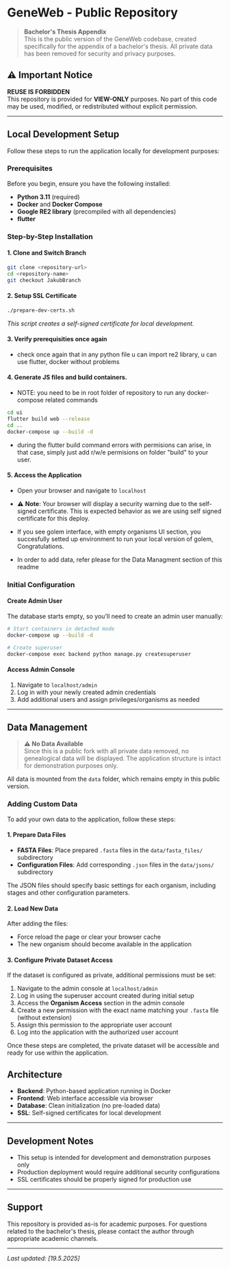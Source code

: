 # GeneWeb - Public Repository

> **Bachelor's Thesis Appendix**  
> This is the public version of the GeneWeb codebase, created specifically for the appendix of a bachelor's thesis. All private data has been removed for security and privacy purposes.

## ⚠️ Important Notice

**REUSE IS FORBIDDEN**  
This repository is provided for **VIEW-ONLY** purposes. No part of this code may be used, modified, or redistributed without explicit permission.

---

## Local Development Setup

Follow these steps to run the application locally for development purposes:

### Prerequisites

Before you begin, ensure you have the following installed:

- **Python 3.11** (required)
- **Docker** and **Docker Compose**
- **Google RE2 library** (precompiled with all dependencies)
- **flutter**
### Step-by-Step Installation

#### 1. Clone and Switch Branch
```bash
git clone <repository-url>
cd <repository-name>
git checkout JakubBranch
```

#### 2. Setup SSL Certificate
```bash
./prepare-dev-certs.sh
```
*This script creates a self-signed certificate for local development.*

#### 3. Verify prerequisities once again
 - check once again that in any python file u can import re2 library, u can use flutter, docker without problems

#### 4. Generate JS files and build containers.
- NOTE: you need to be in root folder of repository to run any docker-compose related commands
```bash
cd ui
flutter build web --release
cd ..
docker-compose up --build -d
```
 - during the flutter build command errors with permisions can arise, in that case, simply just add r/w/e permisions on folder "build" to your user.

#### 5. Access the Application
- Open your browser and navigate to `localhost`
- ⚠️ **Note**: Your browser will display a security warning due to the self-signed certificate. This is expected behavior as we are using self signed certificate for this deploy.

- If you see golem interface, with empty organisms UI section, you succesfully setted up environment to run your local version of golem, Congratulations.
- In order to add data, refer please for the Data Managment section of this readme

### Initial Configuration

#### Create Admin User
The database starts empty, so you'll need to create an admin user manually:

```bash
# Start containers in detached mode
docker-compose up --build -d

# Create superuser
docker-compose exec backend python manage.py createsuperuser
```

#### Access Admin Console
1. Navigate to `localhost/admin`
2. Log in with your newly created admin credentials
3. Add additional users and assign privileges/organisms as needed

---

## Data Management

> **⚠️ No Data Available**  
> Since this is a public fork with all private data removed, no genealogical data will be displayed. The application structure is intact for demonstration purposes only.

All data is mounted from the `data` folder, which remains empty in this public version.

### Adding Custom Data

To add your own data to the application, follow these steps:

#### 1. Prepare Data Files
- **FASTA Files**: Place prepared `.fasta` files in the `data/fasta_files/` subdirectory
- **Configuration Files**: Add corresponding `.json` files in the `data/jsons/` subdirectory

The JSON files should specify basic settings for each organism, including stages and other configuration parameters.

#### 2. Load New Data
After adding the files:
- Force reload the page or clear your browser cache
- The new organism should become available in the application

#### 3. Configure Private Dataset Access
If the dataset is configured as private, additional permissions must be set:

1. Navigate to the admin console at `localhost/admin`
2. Log in using the superuser account created during initial setup
3. Access the **Organism Access** section in the admin console
4. Create a new permission with the exact name matching your `.fasta` file (without extension)
5. Assign this permission to the appropriate user account
6. Log into the application with the authorized user account

Once these steps are completed, the private dataset will be accessible and ready for use within the application.

## Architecture

- **Backend**: Python-based application running in Docker
- **Frontend**: Web interface accessible via browser
- **Database**: Clean initialization (no pre-loaded data)
- **SSL**: Self-signed certificates for local development

---

## Development Notes

- This setup is intended for development and demonstration purposes only
- Production deployment would require additional security configurations
- SSL certificates should be properly signed for production use

---

## Support

This repository is provided as-is for academic purposes. For questions related to the bachelor's thesis, please contact the author through appropriate academic channels.

---

*Last updated: [19.5.2025]*
